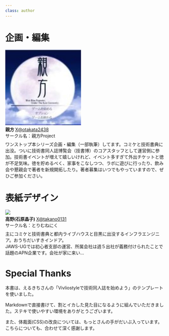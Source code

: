 ```yaml
---
class: author
---
```

# 企画・編集

<div class="author-profile">
    <img src="images/oyakata.jpg">
    <div>
        <div>
            <b>親方 </b>
            <a href="https://twitter.com/oyakata2438">X@otakata2438</a>
        </div>
        <div>
            サークル名：親方Project
        </div>
    </div>
</div>
<p style="margin-top: 0.5em; margin-bottom: 2em;">
ワンストップ本シリーズ企画・編集（一部執筆）してます。コミケと技術書典に出没。ついに技術書同人誌博覧会（技書博）のコアスタッフとして運営側に参加。技術書イベントが増えて嬉しいけれど、イベント多すぎて外出チケットと徳が不足気味。徳を貯めるべく、家事をこなしつつ、ラボに遊びに行ったり、飲み会や懇親会で著者を新規開拓したり。著者募集はいつでもやっていますので、ぜひご参加ください。
</p>

# 表紙デザイン

<div class="author-profile">
    <img src="images/takano0131.jpg">
    <div>
        <div>
            <b>高野(石原晶子) </b>
            <a href="https://twitter.com/takano0131">X@takano0131</a>
        </div>
        <div>
            サークル名：とりむねにく
        </div>
    </div>
</div>
<p style="margin-top: 0.5em; margin-bottom: 2em;">
主にコミケと技術書典と都内ライブハウスと目黒に出没するインフラエンジニア。おうちだいすきインドア。<br>
JAWS-UGでは初心者支部の運営、所属会社は週５出社が義務付けられたことで話題のAPN企業です。会社が家に来い…
</p>


# Special Thanks
本書は、えるきちさんの「Vivliostyleで技術同人誌を始めよう」のテンプレートを使いました。

Markdownで直接書けて、割とイカした見た目になるように組んでいただきました。ステキで使いやすい環境をありがとうございます。

また、体裁面(CSS)の改良については、もっとさんの手がだいぶ入っています。こちらについても、合わせて深く感謝します。



<!-- ページ数調整 -->
<br />
<br />
<br />
<br />
<br />
<br />
<br />
<br />
<br />
<br />
